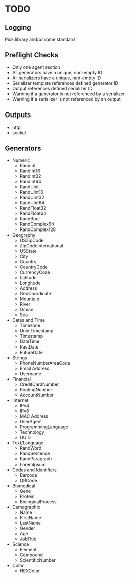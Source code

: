 # TODO

## Logging

Pick library and/or some standard

## Preflight Checks

* Only one agent section
* All generators have a unique, non-empty ID
* All serializers have a unique, non-empty ID
* Serializer template references defined generator ID
* Output references defined serializer ID
* Warning if a generator is not referenced by a serializer
* Warning if a serializer is not referenced by an output

## Outputs

* http
* socket

## Generators

* Numeric
  * RandInt
  * RandInt16
  * RandInt32
  * RandInt64
  * RandUint
  * RandUint16
  * RandUint32
  * RandUint64
  * RandFloat32
  * RandFloat64
  * RandBool
  * RandComplex64
  * RandComplex128
* Geography
  * USZipCode
  * ZipCodeInternational
  * USState
  * City
  * Country
  * CountryCode
  * CurrencyCode
  * Latitude
  * Longitude
  * Address
  * GeoCoordinate
  * Mountain
  * River
  * Ocean
  * Sea
* Dates and Time
  * Timezone
  * Unix Timestamp
  * Timestamp
  * DateTime
  * PastDate
  * FutureDate
* Strings
  * PhoneNumberAreaCode
  * Email Address
  * Username
* Financial
  * CreditCardNumber
  * RoutingNumber
  * AccountNumber
* Internet
  * IPv4
  * IPv6
  * MAC Address
  * UserAgent
  * ProgrammingLanguage
  * Technology
  * UUID
* Text/Language
  * RandWord
  * RandSentence
  * RandParagraph
  * LoremIpsum
* Codes and Identifiers
  * Barcode
  * QRCode
* Biomedical
  * Gene
  * Protein
  * BiologicalProcess
* Demographic
  * Name
  * FirstName
  * LastName
  * Gender
  * Age
  * JobTitle
* Science
  * Element
  * Compound
  * ScientificNumber
* Color
  * HEXColor
